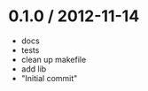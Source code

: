 
0.1.0 / 2012-11-14 
==================

  * docs
  * tests
  * clean up makefile
  * add lib
  * "Initial commit"
